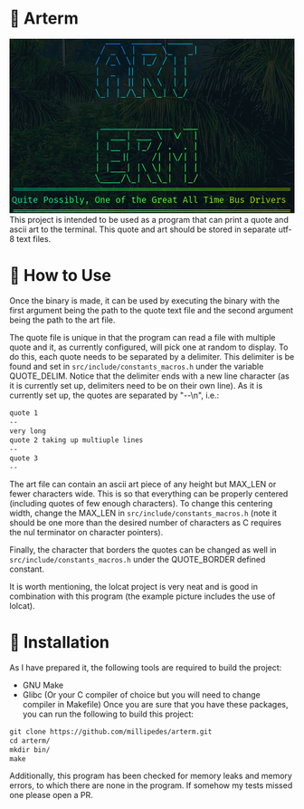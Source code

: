 # :evergreen_tree: Arterm
![example picture](./resources/example.png "Example Arterm")
This project is intended to be used as a program that can print a quote and
ascii art to the terminal. This quote and art should be stored in separate utf-8
text files.

# :blossom: How to Use
Once the binary is made, it can be used by executing the binary with the first
argument being the path to the quote text file and the second argument being the
path to the art file.

The quote file is unique in that the program can read a file with multiple quote
and it, as currently configured, will pick one at random to display. To do
this, each quote needs to be separated by a delimiter. This  delimiter is be
found and set in `src/include/constants_macros.h` under the variable
QUOTE_DELIM. Notice that the delimiter ends with a new line character (as it is
currently set up, delimiters need to be on their own line).  As it is currently
set up, the quotes are separated by "--\n", i.e.:
```
quote 1
--
very long
quote 2 taking up multiuple lines
--
quote 3
--
```

The art file can contain an ascii art piece of any height but MAX_LEN or fewer
characters wide. This is so that everything can be properly centered
(including quotes of few enough characters).  To change this centering width,
change the MAX_LEN in `src/include/constants_macros.h` (note it should be one
more than the desired number of characters as C requires the nul terminator on
character pointers).

Finally, the character that borders the quotes can be changed as well in 
`src/include/constants_macros.h` under the QUOTE_BORDER defined constant.

It is worth mentioning, the lolcat project is very neat and is good in
combination with this program (the example picture includes the use of lolcat).

# :floppy_disk: Installation
As I have prepared it, the following tools are required to build the project:
- GNU Make
- Glibc (Or your C compiler of choice but you will need to change compiler in
  Makefile)
Once you are sure that you have these packages, you can run the following to
build this project:
```
git clone https://github.com/millipedes/arterm.git
cd arterm/
mkdir bin/
make
```
Additionally, this program has been checked for memory leaks and memory errors,
to which there are none in the program. If somehow my tests missed one please
open a PR.
